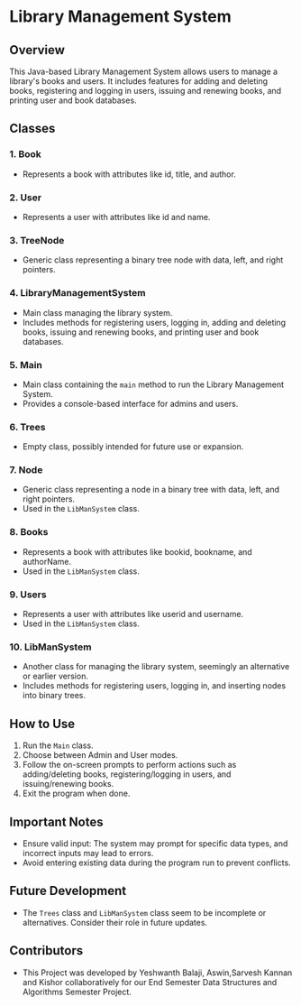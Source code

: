 # Library Management System

## Overview
This Java-based Library Management System allows users to manage a library's books and users. It includes features for adding and deleting books, registering and logging in users, issuing and renewing books, and printing user and book databases.

## Classes

### 1. **Book**
   - Represents a book with attributes like id, title, and author.

### 2. **User**
   - Represents a user with attributes like id and name.

### 3. **TreeNode<T>**
   - Generic class representing a binary tree node with data, left, and right pointers.

### 4. **LibraryManagementSystem**
   - Main class managing the library system.
   - Includes methods for registering users, logging in, adding and deleting books, issuing and renewing books, and printing user and book databases.

### 5. **Main**
   - Main class containing the `main` method to run the Library Management System.
   - Provides a console-based interface for admins and users.

### 6. **Trees**
   - Empty class, possibly intended for future use or expansion.

### 7. **Node<type>**
   - Generic class representing a node in a binary tree with data, left, and right pointers.
   - Used in the `LibManSystem` class.

### 8. **Books**
   - Represents a book with attributes like bookid, bookname, and authorName.
   - Used in the `LibManSystem` class.

### 9. **Users**
   - Represents a user with attributes like userid and username.
   - Used in the `LibManSystem` class.

### 10. **LibManSystem**
   - Another class for managing the library system, seemingly an alternative or earlier version.
   - Includes methods for registering users, logging in, and inserting nodes into binary trees.

## How to Use

1. Run the `Main` class.
2. Choose between Admin and User modes.
3. Follow the on-screen prompts to perform actions such as adding/deleting books, registering/logging in users, and issuing/renewing books.
4. Exit the program when done.

## Important Notes

- Ensure valid input: The system may prompt for specific data types, and incorrect inputs may lead to errors.
- Avoid entering existing data during the program run to prevent conflicts.

## Future Development

- The `Trees` class and `LibManSystem` class seem to be incomplete or alternatives. Consider their role in future updates.

## Contributors

- This Project was developed by Yeshwanth Balaji, Aswin,Sarvesh Kannan and  Kishor collaboratively for our End Semester Data  Structures and Algorithms Semester Project.
